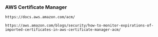 ### AWS Certificate Manager
```
https://docs.aws.amazon.com/acm/
```
```
https://aws.amazon.com/blogs/security/how-to-monitor-expirations-of-imported-certificates-in-aws-certificate-manager-acm/
```

